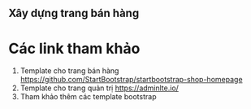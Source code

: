 ## Xây dựng trang bán hàng ##
# Các link tham khảo #
1. Template cho trang bán hàng https://github.com/StartBootstrap/startbootstrap-shop-homepage
2. Template cho trang quản trị https://adminlte.io/
3. Tham khảo thêm các template bootstrap